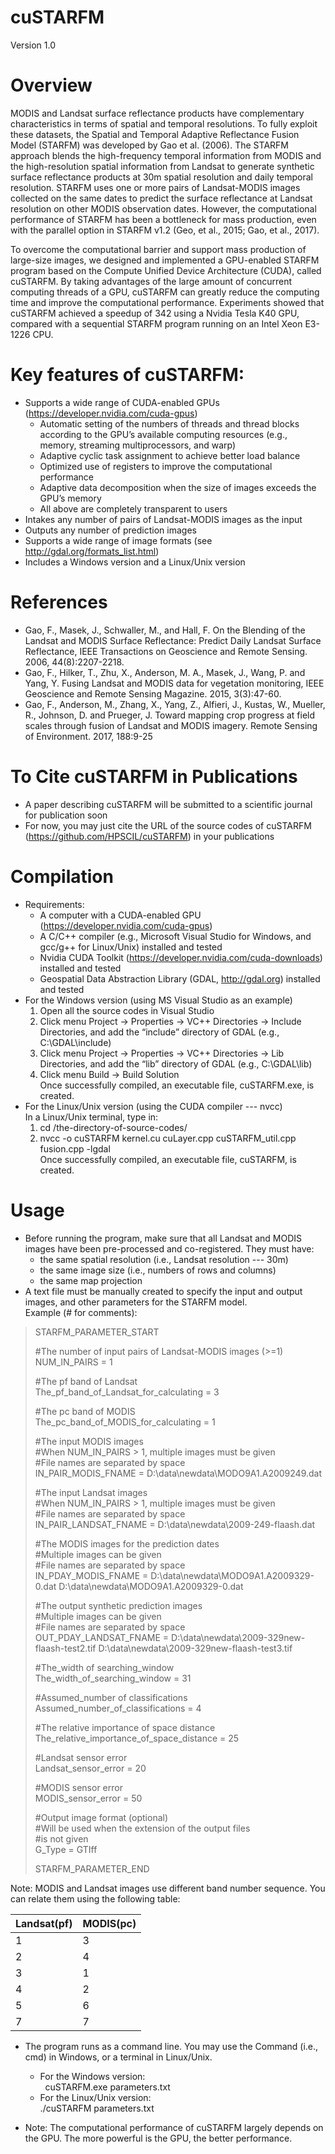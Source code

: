 cuSTARFM
========
Version 1.0

Overview
========
MODIS and Landsat surface reflectance products have complementary characteristics in terms of spatial and temporal resolutions. To fully exploit these datasets, the Spatial and Temporal Adaptive Reflectance Fusion Model (STARFM) was developed by Gao et al. (2006). The STARFM approach blends the high-frequency temporal information from MODIS and the high-resolution spatial information from Landsat to generate synthetic surface reflectance products at 30m spatial resolution and daily temporal resolution. STARFM uses one or more pairs of Landsat-MODIS images collected on the same dates to predict the surface reflectance at Landsat resolution on other MODIS observation dates. However, the computational performance of STARFM has been a bottleneck for mass production, even with the parallel option in STARFM v1.2 (Geo, et al., 2015; Gao, et al., 2017). 

To overcome the computational barrier and support mass production of large-size images, we designed and implemented a GPU-enabled STARFM program based on the Compute Unified Device Architecture (CUDA), called cuSTARFM. By taking advantages of the large amount of concurrent computing threads of a GPU, cuSTARFM can greatly reduce the computing time and improve the computational performance. Experiments showed that cuSTARFM achieved a speedup of 342 using a Nvidia Tesla K40 GPU, compared with a sequential STARFM program running on an Intel Xeon E3-1226 CPU. 

Key features of cuSTARFM:
========
+ Supports a wide range of CUDA-enabled GPUs (https://developer.nvidia.com/cuda-gpus)  
  - Automatic setting of the numbers of threads and thread blocks according to the GPU’s available computing resources (e.g., memory, streaming multiprocessors, and warp)  
  - Adaptive cyclic task assignment to achieve better load balance
  - Optimized use of registers to improve the computational performance
  - Adaptive data decomposition when the size of images exceeds the GPU’s memory  
  -	All above are completely transparent to users
+	Intakes any number of pairs of Landsat-MODIS images as the input
+ Outputs any number of prediction images
+ Supports a wide range of image formats (see http://gdal.org/formats_list.html)
+ Includes a Windows version and a Linux/Unix version

References
========
+ Gao, F., Masek, J., Schwaller, M., and Hall, F. On the Blending of the Landsat and MODIS Surface Reflectance: Predict Daily Landsat Surface Reflectance, IEEE Transactions on Geoscience and Remote Sensing. 2006, 44(8):2207-2218.
+ Gao, F., Hilker, T., Zhu, X., Anderson, M. A., Masek, J., Wang, P. and Yang, Y. Fusing Landsat and MODIS data for vegetation monitoring, IEEE Geoscience and Remote Sensing Magazine. 2015, 3(3):47-60. 
+ Gao, F., Anderson, M., Zhang, X., Yang, Z., Alfieri, J., Kustas, W., Mueller, R., Johnson, D. and Prueger, J. Toward mapping crop progress at field scales through fusion of Landsat and MODIS imagery. Remote Sensing of Environment. 2017, 188:9-25

To Cite cuSTARFM in Publications
========
+ A paper describing cuSTARFM will be submitted to a scientific journal for publication soon
+	For now, you may just cite the URL of the source codes of cuSTARFM (https://github.com/HPSCIL/cuSTARFM) in your publications

Compilation
========
+ Requirements:
  -	A computer with a CUDA-enabled GPU (https://developer.nvidia.com/cuda-gpus)
  -	A C/C++ compiler (e.g., Microsoft Visual Studio for Windows, and gcc/g++ for Linux/Unix) installed and tested
  -	Nvidia CUDA Toolkit (https://developer.nvidia.com/cuda-downloads) installed and tested
  -	Geospatial Data Abstraction Library (GDAL, http://gdal.org) installed and tested
+ For the Windows version (using MS Visual Studio as an example)
  1. Open all the source codes in Visual Studio
  2. Click menu Project -> Properties -> VC++ Directories -> Include Directories, and add the “include” directory of GDAL (e.g., C:\GDAL\include\)
  3. Click menu Project -> Properties -> VC++ Directories -> Lib Directories, and add the “lib” directory of GDAL (e.g., C:\GDAL\lib\)
  4. Click menu Build -> Build Solution  
 Once successfully compiled, an executable file, cuSTARFM.exe, is created.
+ For the Linux/Unix version (using the CUDA compiler --- nvcc)  
In a Linux/Unix terminal, type in: 
  1. cd /the-directory-of-source-codes/
  2. nvcc -o cuSTARFM kernel.cu cuLayer.cpp cuSTARFM_util.cpp fusion.cpp -lgdal  
 Once successfully compiled, an executable file, cuSTARFM, is created.
  
Usage 
========
+ Before running the program, make sure that all Landsat and MODIS images have been pre-processed and co-registered. They must have:
  - the same spatial resolution (i.e., Landsat resolution --- 30m)
  - the same image size (i.e., numbers of rows and columns)
  - the same map projection
+ A text file must be manually created to specify the input and output images, and other parameters for the STARFM model.  
Example (# for comments):

> STARFM_PARAMETER_START
>
> #The number of input pairs of Landsat-MODIS images (>=1)  
>   NUM_IN_PAIRS = 1
>
> #The pf band of Landsat  
>   The_pf_band_of_Landsat_for_calculating = 3
>
> #The pc band of MODIS  
>   The_pc_band_of_MODIS_for_calculating = 1
>
> #The input MODIS images     
> #When NUM_IN_PAIRS > 1, multiple images must be given  
> #File names are separated by space  
>   IN_PAIR_MODIS_FNAME = D:\data\newdata\MODO9A1.A2009249.dat
>
> #The input Landsat images    
> #When NUM_IN_PAIRS > 1, multiple images must be given    
> #File names are separated by space    
>   IN_PAIR_LANDSAT_FNAME = D:\data\newdata\2009-249-flaash.dat
>
> #The MODIS images for the prediction dates  
> #Multiple images can be given  
> #File names are separated by space  
>   IN_PDAY_MODIS_FNAME = D:\data\newdata\MODO9A1.A2009329-0.dat D:\data\newdata\MODO9A1.A2009329-0.dat
>
> #The output synthetic prediction images  
> #Multiple images can be given  
> #File names are separated by space  
>   OUT_PDAY_LANDSAT_FNAME = D:\data\newdata\2009-329new-flaash-test2.tif D:\data\newdata\2009-329new-flaash-test3.tif
>
> #The_width of searching_window  
>   The_width_of_searching_window = 31
>
> #Assumed_number of classifications  
>   Assumed_number_of_classifications = 4
>
> #The relative importance of space distance   
>   The_relative_importance_of_space_distance = 25
>
> #Landsat sensor error   
>   Landsat_sensor_error = 20
>
> #MODIS sensor error  
>  MODIS_sensor_error = 50
>
> #Output image format (optional)    
> #Will be used when the extension of the output files    
> #is not given    
>   G_Type = GTIff
>
> STARFM_PARAMETER_END

Note: MODIS and Landsat images use different band number sequence. You can relate them using the following table:  

Landsat(pf) | 	MODIS(pc)  
----------|----------
   1      |   	         3  
   2      |            	 4  
   3      |  	           1  
   4      | 	           2  
   5      |              6  
   7      |              7  

+ The program runs as a command line. You may use the Command (i.e., cmd) in Windows, or a terminal in Linux/Unix. 
   - For the Windows version:    
   cuSTARFM.exe parameters.txt 
   - For the Linux/Unix version:   
   ./cuSTARFM parameters.txt  

+ Note: The computational performance of cuSTARFM largely depends on the GPU. The more powerful is the GPU, the better performance. 

